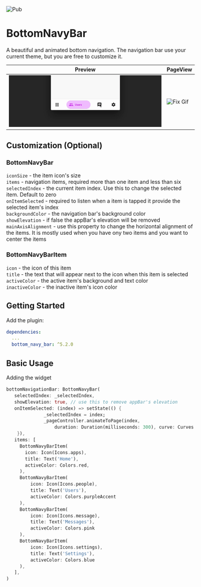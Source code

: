 ![Pub](https://img.shields.io/pub/v/bottom_navy_bar)

# BottomNavyBar

A beautiful and animated bottom navigation. The navigation bar use your current theme, but you are free to customize it.

| Preview | PageView |
|---------|----------|
|![FanBottomNavyBar Gif](navy.gif "BottomNavyBar") | ![Fix Gif](fix.gif "Fix") |

## Customization (Optional)

### BottomNavyBar
`iconSize` - the item icon's size<br/>
`items` - navigation items, required more than one item and less than six<br/>
`selectedIndex` - the current item index. Use this to change the selected item. Default to zero<br/>
`onItemSelected` - required to listen when a item is tapped it provide the selected item's index<br/>
`backgroundColor` - the navigation bar's background color<br/>
`showElevation` - if false the appBar's elevation will be removed<br/>
`mainAxisAlignment` - use this property to change the horizontal alignment of the items. It is mostly used when you have ony two items and you want to center the items<br/>

### BottomNavyBarItem
`icon` - the icon of this item<br/>
`title` - the text that will appear next to the icon when this item is selected<br/>
`activeColor` - the active item's background and text color<br/>
`inactiveColor` - the inactive item's icon color<br/>

## Getting Started

Add the plugin:

```yaml
dependencies:
  ...
  bottom_navy_bar: ^5.2.0
```

## Basic Usage

Adding the widget

```dart
bottomNavigationBar: BottomNavyBar(
   selectedIndex: _selectedIndex,
   showElevation: true, // use this to remove appBar's elevation
   onItemSelected: (index) => setState(() {
              _selectedIndex = index;
              _pageController.animateToPage(index,
                  duration: Duration(milliseconds: 300), curve: Curves.ease);
    }),
   items: [
     BottomNavyBarItem(
       icon: Icon(Icons.apps),
       title: Text('Home'),
       activeColor: Colors.red,
     ),
     BottomNavyBarItem(
         icon: Icon(Icons.people),
         title: Text('Users'),
         activeColor: Colors.purpleAccent
     ),
     BottomNavyBarItem(
         icon: Icon(Icons.message),
         title: Text('Messages'),
         activeColor: Colors.pink
     ),
     BottomNavyBarItem(
         icon: Icon(Icons.settings),
         title: Text('Settings'),
         activeColor: Colors.blue
     ),
   ],
)
```
